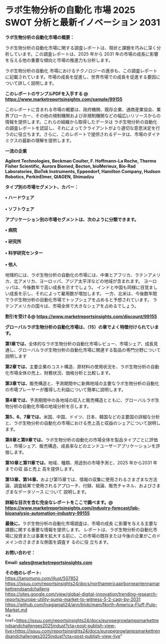 # ラボ生物分析の自動化 市場 2025 SWOT 分析と最新イノベーション 2031

<strong><b>ラボ生物分析の自動化市場の概要：</b></strong>

ラボ生物分析の自動化市場に関する調査レポートは、現状と課題を巧みに深く分析しています。この調査レポートは、2025 年から 2031 年の市場の成長に影響を与える他の重要な傾向と市場の推進力も分析します。

ラボ生物分析の自動化 市場におけるテクノロジーの進歩も、この調査レポートに記載されています。市場の成長を促進し、世界市場での成長を促進する要因について詳しく説明します。

<strong>このレポートのサンプルPDFを入手する @ <a href=https://www.marketreportsinsights.com/sample/99155>https://www.marketreportsinsights.com/sample/99155</a></strong>

このレポートに含まれる市場の概要は、政府機関、既存企業、通商産業協会、業界ブローカー、その他の規制機関および非規制機関などの幅広いリソースからの情報を提供します。これらの組織から取得したデータは ラボ生物分析の自動化 の調査レポートを認証し、それによってクライアントがより適切な意思決定を行うのに役立ちます。さらに、このレポートで提供されるデータは、市場のダイナミクスの最新の理解を提供します。

<strong>一流の企業</strong>

<strong><b>Agilent Technologies, Beckman Coulter, F. Hoffmann-La Roche, Thermo Fisher Scientific, Aurora Biomed, Becton, bioMerieux, Bio-Rad Laboratories, BioTek Instruments, Eppendorf, Hamilton Company, Hudson Robotics, PerkinElmer, QIAGEN, Shimadzu</b></strong>

<strong><b>タイプ別の市場セグメント、カバー：</b></strong>

<strong>• ハードウェア<br><br>• ソフトウェア</strong>

<strong><b>アプリケーション別の市場セグメントは、次のように分類できます。</b></strong>

<strong>• 病院<br><br>• 研究所<br><br>• 科学研究センター<br><br>• 他人</strong>

 地理的には、ラボ生物分析の自動化の市場には、中東とアフリカ、ラテンアメリカ、北アメリカ、ヨーロッパ、アジア太平洋などの地域が含まれます。 ヨーロッパは、今後数年で高い成長を示すでしょう。 インドと中国も同様に目覚ましい成長を示し、それによって雇用数が増加します。 一方、北米は、今後数年間でラボ生物分析の自動化市場でトップシェアを占めると予想されています。 ラテンアメリカの国々は、市場全体で大きなシェアを占めるでしょう。

<strong>割引を受ける@ <a href=https://www.marketreportsinsights.com/discount/99155>https://www.marketreportsinsights.com/discount/99155</a></strong>

<strong><b>グローバルラボ生物分析の自動化市場は、（15）の章でよく特徴付けられています。</b></strong>

<strong><b>第</b></strong><strong><b>1章では、</b></strong>全体的なラボ生物分析の自動化市場レビュー、市場シェア、成長見通し、グローバルラボ生物分析の自動化市場に関連する製品の専門分野について説明します

<strong><b>第2章では、</b></strong>主要企業のコスト構造、原材料の使用状況を、ラボ生物分析の自動化市場全体の売上、財務状況、価格分析と比較します。

<strong><b>第3章では、</b></strong>販売構造と、予測期間中に新興地域の主要なラボ生物分析の自動化の市場プレーヤーが獲得した利益について簡単に説明します。

<strong><b>第4章では、</b></strong>予測期間中の各地域の収入と販売構造とともに、グローバルラボ生物分析の自動化市場の地域分析を示します。

<strong><b>第5、6、7章では、</b></strong>米国、中国、ドイツ、日本、韓国などの主要国の詳細な分析と、ラボ生物分析の自動化の市場における売上高と収益のシェアについて説明します。

<strong><b>第8章と第9章では、</b></strong>ラボ生物分析の自動化の市場全体を製品タイプごとに評価し、市場シェア、販売構造、成長率などのエンドユーザーアプリケーションを評価します。

<strong><b>第10章と第11章では、</b></strong>地域、種類、用途別の市場予測と、2025 年から2031 年までの収 益と売上 高を提供します。

<strong><b>第13章、第14章、</b></strong>および第15章では、情報の収集に使用されるさまざまな方法論、調査結果で使用されるアプローチ、付録、結論、販売チャネル、およびさまざまなデータソース について 説明します。

<strong>詳細な目次を含む完全なレポートをここで調べます。@ <a href=https://www.marketreportsinsights.com/industry-forecast/lab-bioanalysis-automation-industry-99155>https://www.marketreportsinsights.com/industry-forecast/lab-bioanalysis-automation-industry-99155</a></strong>

<strong><b>最後に、</b></strong>ラボ生物分析の自動化市場調査は、市場の成長 に影響を</a>与える主要な課題に関する重要な情報を提供します。 レポートは、ラボ生物分析の自動化市場に投資または事業を拡大する前に、この市場の既存または今後の企業がこのドメインのさまざまな側面を調査す るのに役 立ちます。

<strong><b>お問い合わせ：</b></strong>

<strong>Email: </strong><a href=mailto:sales@marketreportsinsights.com><strong>sales@marketreportsinsights.com</strong></a>

<strong>その他のレポート:</strong>
<br>
<a href=https://tanomuno.com/illust/507852>https://tanomuno.com/illust/507852</a>
<br>
<a href=https://issuu.com/reportsinsights24/docs/northamericaairborneantennamarkettrendsandchalleng>https://issuu.com/reportsinsights24/docs/northamericaairborneantennamarkettrendsandchalleng</a>
<br>
<a href=https://sites.google.com/view/global-digital-innovation/trending-research-reports/europe-utility-pump-market-to-witness-5-2-cagr-by-2031>https://sites.google.com/view/global-digital-innovation/trending-research-reports/europe-utility-pump-market-to-witness-5-2-cagr-by-2031</a>
<br>
<a href=https://github.com/tyagianjali24/ann/blob/main/North-America-Fluff-Pulp-Market.md>https://github.com/tyagianjali24/ann/blob/main/North-America-Fluff-Pulp-Market.md</a>
<br>
<a href=https://issuu.com/reportsinsights24/docs/europegrowlampsmarkettrendsandchallenges2025indust?cta=post-publish-view-live>https://issuu.com/reportsinsights24/docs/europegrowlampsmarkettrendsandchallenges2025indust?cta=post-publish-view-live</a>"
